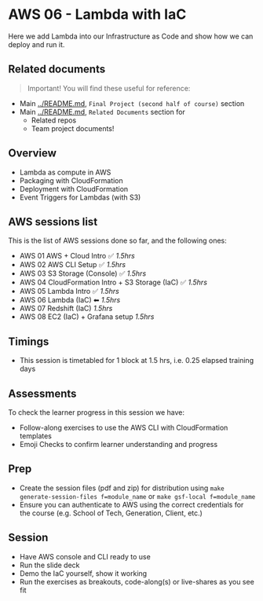 # AWS 06 - Lambda with IaC

Here we add Lambda into our Infrastructure as Code and show how we can deploy and run it.

## Related documents

> Important! You will find these useful for reference:

- Main [../README.md](../README.md), `Final Project (second half of course)` section
- Main [../README.md](../README.md), `Related Documents` section for
    - Related repos
    - Team project documents!

## Overview

- Lambda as compute in AWS
- Packaging with CloudFormation
- Deployment with CloudFormation
- Event Triggers for Lambdas (with S3)

## AWS sessions list

This is the list of AWS sessions done so far, and the following ones:

- AWS 01 AWS + Cloud Intro ✅ _1.5hrs_
- AWS 02 AWS CLI Setup ✅ _1.5hrs_
- AWS 03 S3 Storage (Console) ✅ _1.5hrs_
- AWS 04 CloudFormation Intro + S3 Storage (IaC) ✅ _1.5hrs_
- AWS 05 Lambda Intro ✅ _1.5hrs_
- AWS 06 Lambda (IaC) ⬅ _1.5hrs_
- AWS 07 Redshift (IaC) _1.5hrs_
- AWS 08 EC2 (IaC) + Grafana setup _1.5hrs_

## Timings

- This session is timetabled for 1 block at 1.5 hrs, i.e. 0.25 elapsed training days

## Assessments

To check the learner progress in this session we have:

- Follow-along exercises to use the AWS CLI with CloudFormation templates
- Emoji Checks to confirm learner understanding and progress

## Prep

- Create the session files (pdf and zip) for distribution using `make generate-session-files f=module_name` or `make gsf-local f=module_name`
- Ensure you can authenticate to AWS using the correct credentials for the course (e.g. School of Tech, Generation, Client, etc.)

## Session

- Have AWS console and CLI ready to use
- Run the slide deck
- Demo the IaC yourself, show it working
- Run the exercises as breakouts, code-along(s) or live-shares as you see fit
